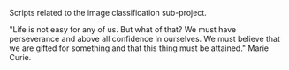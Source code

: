 Scripts related to the image classification sub-project.


"Life is not easy for any of us. But what of that? We must have perseverance and above all confidence in ourselves. We must believe that we are gifted for something and that this thing must be attained." Marie Curie.
